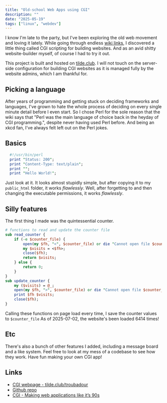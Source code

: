 ```yaml
---
title: "Old-school Web Apps using CGI"
description: ""
date: "2025-05-19"
tags: ["linux", "webdev"]
---
```


I know I'm late to the party, but I've been exploring the old web movement and loving it lately. While going through endless [wiki links](https://tilde.club/wiki/cgi.html), I discovered a little thing called CGI scripting for building websites. And as an avid shitty website-builder myself, of course I had to try it out.

This project is built and hosted on [tilde.club](https://tilde.club). I will not touch on the server-side configuration for building CGI websites as it is managed fully by the website admins, which I am thankful for.

## Picking a language

After years of programming and getting stuck on deciding frameworks and languages, I've grown to hate the whole process of deciding on every single minute detail before I even start. So I chose Perl for the sole reason that the wiki says that "Perl was the main language of choice back in the heyday of CGI programming.", despite never having used Perl before. And being an xkcd fan, I've always felt left out on the Perl jokes.

## Basics

```perl
  #!/usr/bin/perl
  print "Status: 200";
  print "Content-Type: text/plain";
  print "";
  print "Hello World!";
```

Just look at it. It looks almost stupidly simple, but after copying it to my `public_html` folder, it works _flawlessly_. Well, after forgetting to and then changing the executable permissions, it works _flawlessly_.

## Silly features

The first thing I made was the quintessential counter.

```perl
# functions to read and update the counter file
sub read_counter {
    if (-e $counter_file) {
        open(my $fh, "<", $counter_file) or die "Cannot open file $counter_file: $!";
        my $visits = <$fh>;
        close($fh);
        return $visits;
    } else {
        return 0;
    }
}
sub update_counter {
    my ($visits) = @_;
    open(my $fh, ">", $counter_file) or die "Cannot open file $counter_file: $!";
    print $fh $visits;
    close($fh);
}
```

Calling these functions on page load every time, I save the counter values to `$counter_file`
As of 2025-07-02, the website's been loaded 6414 times!

## Etc

There's also a bunch of other features I added, including a message board and a like system. Feel free to look at my mess of a codebase to see how they work.
Have fun making your own CGI app!

## Links

- [CGI webpage - tilde.club/troubadour](https://tilde.club/~troubadour/)
- [Github repo](https://github.com/BadLoaf/tilde_cgi)
- [CGI - Making web applications like it’s 90s](https://tilde.club/wiki/cgi.html)
